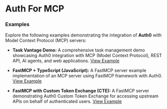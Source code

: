 # Auth For MCP

### Examples

Explore the following examples demonstrating the integration of **Auth0** with Model Context Protocol (MCP) servers:

- **Task Vantage Demo:**
   A comprehensive task management demo showcasing Auth0 integration with MCP (Model Context Protocol), REST API, AI agents, and web applications.
   [View Example](https://github.com/auth0-samples/auth0-task-vantage)

- **FastMCP + TypeScript (JavaScript):**
   A FastMCP server example implementation of an MCP server using FastMCP framework with Auth0.
   [View Example](https://github.com/auth0-samples/auth0-ai-samples/tree/main/auth-for-mcp/fastmcp-mcp-js)

- **FastMCP with Custom Token Exchange (CTE):**
   A FastMCP server demonstrating Auth0 Custom Token Exchange for accessing upstream APIs on behalf of authenticated users.
   [View Example](https://github.com/auth0-samples/auth0-ai-samples/tree/main/auth-for-mcp/fastmcp-mcp-cte-js)
